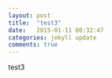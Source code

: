 ```yaml
---
layout: post
title:  "test3"
date:   2015-01-11 00:32:47
categories: jekyll update
comments: true
---
```

test3

